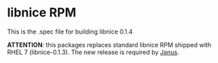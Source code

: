 # libnice RPM

This is the .spec file for building libnice 0.1.4

**ATTENTION**: this packages replaces standard libnice RPM shipped with RHEL 7 (libnice-0.1.3). The new release is required by [Janus](https://github.com/NethServer/janus-gateway).
